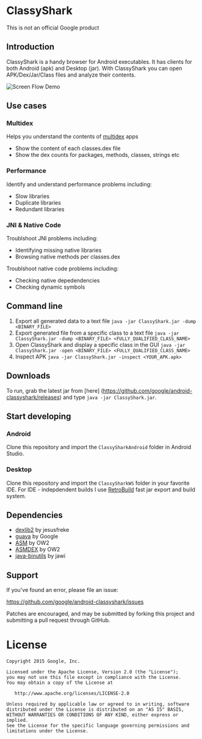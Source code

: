 # ClassyShark

This is not an official Google product

## Introduction

ClassyShark is a handy browser for Android executables. It has clients for both Android (apk) and Desktop (jar). With ClassyShark you can open APK/Dex/Jar/Class files and analyze their contents.

![Screen Flow Demo](https://github.com/google/android-classyshark/blob/master/Resources/ClassySharkAnimated.gif)

## Use cases

### Multidex
Helps you understand the contents of [multidex](http://developer.android.com/tools/building/multidex.html) apps

* Show the content of each classes.dex file
* Show the dex counts for packages, methods, classes, strings etc

### Performance
Identify and understand performance problems including: 

* Slow libraries
* Duplicate libraries
* Redundant libraries

### JNI & Native Code
Troublshoot JNI problems including: 

* Identifying missing native libraries
* Browsing native methods per classes.dex

Troublshoot native code problems including:
* Checking native depedendencies 
* Checking dynamic symbols


## Command line 
1. Export all generated data to a text file
`java -jar ClassyShark.jar -dump <BINARY_FILE>`
2. Export generated file from a specific class to a text file
`java -jar ClassyShark.jar -dump <BINARY_FILE> <FULLY_QUALIFIED_CLASS_NAME>`
3. Open ClassyShark and display a specific class in the GUI
`java -jar ClassyShark.jar -open <BINARY_FILE> <FULLY_QUALIFIED_CLASS_NAME>`
4. Inspect APK
`java -jar ClassyShark.jar -inspect <YOUR_APK.apk>`

## Downloads

To run, grab the latest jar from [here] (https://github.com/google/android-classyshark/releases)
and type `java -jar ClassyShark.jar`.

## Start developing
### Android

Clone this repository and import the `ClassySharkAndroid` folder in Android Studio.

### Desktop

Clone this repository and import the `ClassySharkWS` folder in your favorite IDE. For IDE - indepdendent builds I use [RetroBuild](https://github.com/borisf/RetroBuild) fast jar export and build system.

## Dependencies
* [dexlib2](https://github.com/JesusFreke/smali/tree/master/dexlib2) by jesusfreke
* [guava](https://github.com/google/guava) by Google
* [ASM](http://asm.ow2.org/) by OW2
* [ASMDEX](http://asm.ow2.org/asmdex-index.html) by OW2
* [java-binutils](https://github.com/jawi/java-binutils) by jawi

## Support
If you've found an error, please file an issue:

https://github.com/google/android-classyshark/issues

Patches are encouraged, and may be submitted by forking this project and
submitting a pull request through GitHub.

License
=======

    Copyright 2015 Google, Inc.

    Licensed under the Apache License, Version 2.0 (the "License");
    you may not use this file except in compliance with the License.
    You may obtain a copy of the License at

       http://www.apache.org/licenses/LICENSE-2.0

    Unless required by applicable law or agreed to in writing, software
    distributed under the License is distributed on an "AS IS" BASIS,
    WITHOUT WARRANTIES OR CONDITIONS OF ANY KIND, either express or implied.
    See the License for the specific language governing permissions and
    limitations under the License.



